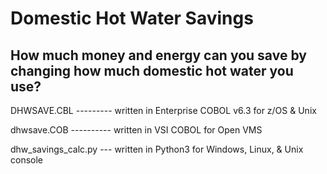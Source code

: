 # Domestic Hot Water Savings
## How much money and energy can you save by changing how much domestic hot water you use?

DHWSAVE.CBL --------- written in Enterprise COBOL v6.3 for z/OS & Unix

dhwsave.COB ---------- written in VSI COBOL for Open VMS

dhw_savings_calc.py --- written in Python3 for Windows, Linux, & Unix console
